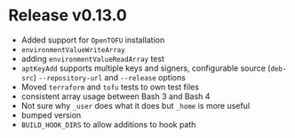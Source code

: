 # Release v0.13.0

- Added support for `OpenTOFU` installation
- `environmentValueWriteArray`
- adding `environmentValueReadArray` test
- `aptKeyAdd` supports multiple keys and signers, configurable source (`deb-src`) `--repository-url` and `--release`
  options
- Moved `terraform` and `tofu` tests to own test files
- consistent array usage between Bash 3 and Bash 4
- Not sure why `_user` does what it does but `_home` is more useful
- bumped version
- `BUILD_HOOK_DIRS` to allow additions to hook path
